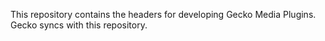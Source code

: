 This repository contains the headers for developing Gecko Media Plugins. Gecko syncs with this repository.

